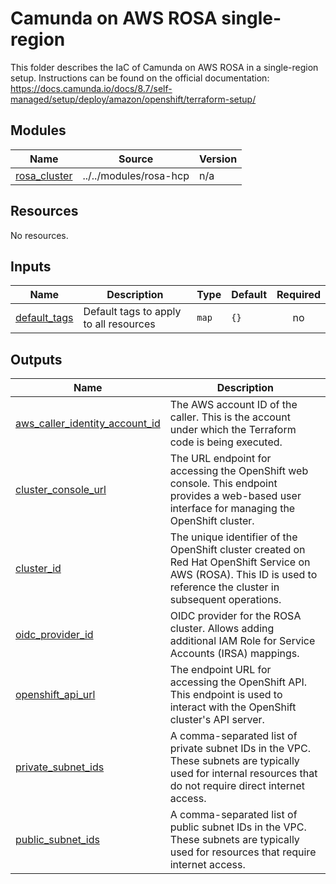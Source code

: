# Camunda on AWS ROSA single-region

This folder describes the IaC of Camunda on AWS ROSA in a single-region setup.
Instructions can be found on the official documentation: https://docs.camunda.io/docs/8.7/self-managed/setup/deploy/amazon/openshift/terraform-setup/

<!-- BEGIN_TF_DOCS -->
## Modules

| Name | Source | Version |
|------|--------|---------|
| <a name="module_rosa_cluster"></a> [rosa\_cluster](#module\_rosa\_cluster) | ../../modules/rosa-hcp | n/a |
## Resources

No resources.
## Inputs

| Name | Description | Type | Default | Required |
|------|-------------|------|---------|:--------:|
| <a name="input_default_tags"></a> [default\_tags](#input\_default\_tags) | Default tags to apply to all resources | `map` | `{}` | no |
## Outputs

| Name | Description |
|------|-------------|
| <a name="output_aws_caller_identity_account_id"></a> [aws\_caller\_identity\_account\_id](#output\_aws\_caller\_identity\_account\_id) | The AWS account ID of the caller. This is the account under which the Terraform code is being executed. |
| <a name="output_cluster_console_url"></a> [cluster\_console\_url](#output\_cluster\_console\_url) | The URL endpoint for accessing the OpenShift web console. This endpoint provides a web-based user interface for managing the OpenShift cluster. |
| <a name="output_cluster_id"></a> [cluster\_id](#output\_cluster\_id) | The unique identifier of the OpenShift cluster created on Red Hat OpenShift Service on AWS (ROSA). This ID is used to reference the cluster in subsequent operations. |
| <a name="output_oidc_provider_id"></a> [oidc\_provider\_id](#output\_oidc\_provider\_id) | OIDC provider for the ROSA cluster. Allows adding additional IAM Role for Service Accounts (IRSA) mappings. |
| <a name="output_openshift_api_url"></a> [openshift\_api\_url](#output\_openshift\_api\_url) | The endpoint URL for accessing the OpenShift API. This endpoint is used to interact with the OpenShift cluster's API server. |
| <a name="output_private_subnet_ids"></a> [private\_subnet\_ids](#output\_private\_subnet\_ids) | A comma-separated list of private subnet IDs in the VPC. These subnets are typically used for internal resources that do not require direct internet access. |
| <a name="output_public_subnet_ids"></a> [public\_subnet\_ids](#output\_public\_subnet\_ids) | A comma-separated list of public subnet IDs in the VPC. These subnets are typically used for resources that require internet access. |
<!-- END_TF_DOCS -->
